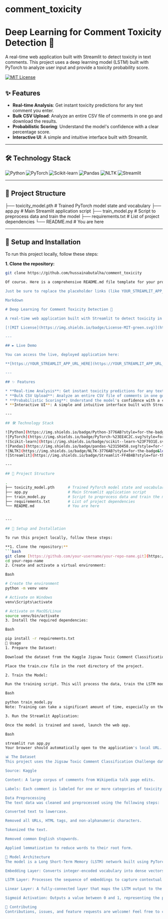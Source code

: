 ﻿# comment_toxicity

# Deep Learning for Comment Toxicity Detection 🧪

A real-time web application built with Streamlit to detect toxicity in text comments. This project uses a deep learning model (LSTM) built with PyTorch to analyze user input and provide a toxicity probability score.

[![MIT License](https://img.shields.io/badge/License-MIT-green.svg)](https://choosealicense.com/licenses/mit/)

## ✨ Features

* **Real-time Analysis**: Get instant toxicity predictions for any text comment you enter.
* **Bulk CSV Upload**: Analyze an entire CSV file of comments in one go and download the results.
* **Probabilistic Scoring**: Understand the model's confidence with a clear percentage score.
* **Interactive UI**: A simple and intuitive interface built with Streamlit.

---

## 🛠️ Technology Stack

![Python](https://img.shields.io/badge/Python-3776AB?style=for-the-badge&logo=python&logoColor=white)
![PyTorch](https://img.shields.io/badge/PyTorch-%23EE4C2C.svg?style=for-the-badge&logo=PyTorch&logoColor=white)
![Scikit-learn](https://img.shields.io/badge/scikit--learn-%23F7931E.svg?style=for-the-badge&logo=scikit-learn&logoColor=white)
![Pandas](https://img.shields.io/badge/pandas-%23150458.svg?style=for-the-badge&logo=pandas&logoColor=white)
![NLTK](https://img.shields.io/badge/NLTK-3776AB?style=for-the-badge&logo=nltk&logoColor=white)
![Streamlit](https://img.shields.io/badge/Streamlit-FF4B4B?style=for-the-badge&logo=Streamlit&logoColor=white)

---

## 📂 Project Structure


├── toxicity_model.pth      # Trained PyTorch model state and vocabulary
├── app.py                  # Main Streamlit application script
├── train_model.py          # Script to preprocess data and train the model
├── requirements.txt        # List of project dependencies
└── README.md               # You are here


---

## 🚀 Setup and Installation

To run this project locally, follow these steps:

**1. Clone the repository:**
```bash
git clone https://github.com/hussainabutalha/comment_toxicity

Of course. Here is a comprehensive README.md file template for your project. You can copy and paste this into a new file named README.md in your project's root directory.

Just be sure to replace the placeholder links (like YOUR_STREAMLIT_APP_URL_HERE and your-username/your-repo-name) with your actual information.

Markdown

# Deep Learning for Comment Toxicity Detection 🧪

A real-time web application built with Streamlit to detect toxicity in text comments. This project uses a deep learning model (LSTM) built with PyTorch to analyze user input and provide a toxicity probability score.

[![MIT License](https://img.shields.io/badge/License-MIT-green.svg)](https://choosealicense.com/licenses/mit/)

---

## ► Live Demo

You can access the live, deployed application here:

**[https://YOUR_STREAMLIT_APP_URL_HERE](https://YOUR_STREAMLIT_APP_URL_HERE)**

---

## ✨ Features

* **Real-time Analysis**: Get instant toxicity predictions for any text comment you enter.
* **Bulk CSV Upload**: Analyze an entire CSV file of comments in one go and download the results.
* **Probabilistic Scoring**: Understand the model's confidence with a clear percentage score.
* **Interactive UI**: A simple and intuitive interface built with Streamlit.

---

## 🛠️ Technology Stack

![Python](https://img.shields.io/badge/Python-3776AB?style=for-the-badge&logo=python&logoColor=white)
![PyTorch](https://img.shields.io/badge/PyTorch-%23EE4C2C.svg?style=for-the-badge&logo=PyTorch&logoColor=white)
![Scikit-learn](https://img.shields.io/badge/scikit--learn-%23F7931E.svg?style=for-the-badge&logo=scikit-learn&logoColor=white)
![Pandas](https://img.shields.io/badge/pandas-%23150458.svg?style=for-the-badge&logo=pandas&logoColor=white)
![NLTK](https://img.shields.io/badge/NLTK-3776AB?style=for-the-badge&logo=nltk&logoColor=white)
![Streamlit](https://img.shields.io/badge/Streamlit-FF4B4B?style=for-the-badge&logo=Streamlit&logoColor=white)

---

## 📂 Project Structure

.
├── toxicity_model.pth      # Trained PyTorch model state and vocabulary
├── app.py                  # Main Streamlit application script
├── train_model.py          # Script to preprocess data and train the model
├── requirements.txt        # List of project dependencies
└── README.md               # You are here


---

## 🚀 Setup and Installation

To run this project locally, follow these steps:

**1. Clone the repository:**
```bash
git clone [https://github.com/your-username/your-repo-name.git](https://github.com/your-username/your-repo-name.git)
cd your-repo-name
2. Create and activate a virtual environment:

Bash

# Create the environment
python -m venv venv

# Activate on Windows
venv\Scripts\activate

# Activate on MacOS/Linux
source venv/bin/activate
3. Install the required dependencies:

Bash

pip install -r requirements.txt
💾 Usage
1. Prepare the Dataset:

Download the dataset from the Kaggle Jigsaw Toxic Comment Classification Challenge.

Place the train.csv file in the root directory of the project.

2. Train the Model:

Run the training script. This will process the data, train the LSTM model, and save toxicity_model.pth.

Bash

python train_model.py
Note: Training can take a significant amount of time, especially on the full dataset without a GPU.

3. Run the Streamlit Application:

Once the model is trained and saved, launch the web app.

Bash

streamlit run app.py
Your browser should automatically open to the application's local URL.

📊 The Dataset
This project uses the Jigsaw Toxic Comment Classification Challenge dataset from Kaggle.

Source: Kaggle

Content: A large corpus of comments from Wikipedia talk page edits.

Labels: Each comment is labeled for one or more categories of toxicity: toxic, severe_toxic, obscene, threat, insult, and identity_hate. For this project, we simplified the problem to a binary classification task using only the toxic label.

Data Preprocessing
The text data was cleaned and preprocessed using the following steps:

Converted text to lowercase.

Removed all URLs, HTML tags, and non-alphanumeric characters.

Tokenized the text.

Removed common English stopwords.

Applied lemmatization to reduce words to their root form.

🧠 Model Architecture
The model is a Long Short-Term Memory (LSTM) network built using PyTorch. The architecture is as follows:

Embedding Layer: Converts integer-encoded vocabulary into dense vectors of a fixed size (embedding_dim=128).

LSTM Layer: Processes the sequence of embeddings to capture contextual information and long-range dependencies.

Linear Layer: A fully-connected layer that maps the LSTM output to the final prediction.

Sigmoid Activation: Outputs a value between 0 and 1, representing the probability of the comment being toxic.

🤝 Contributing
Contributions, issues, and feature requests are welcome! Feel free to check the issues page.
